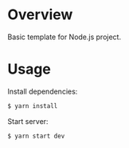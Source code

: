 # Overview

Basic template for Node.js project.

# Usage

Install dependencies:

```sh
$ yarn install
```

Start server:

```sh
$ yarn start dev
```
